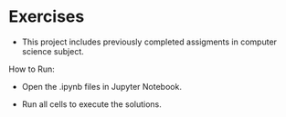 # Exercises 
- This project includes previously completed assigments in computer science subject.

How to Run:

- Open the .ipynb files in Jupyter Notebook.

- Run all cells to execute the solutions.
